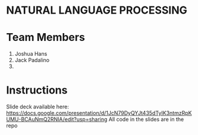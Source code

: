 # NATURAL LANGUAGE PROCESSING
# Team Members
1. Joshua Hans
2. Jack Padalino
3. 

# Instructions
Slide deck available here: https://docs.google.com/presentation/d/1JcN79DyQYJt435dTyIK3ntmzRpKUMU-BCAuNmQ2RNIA/edit?usp=sharing
All code in the slides are in the repo
